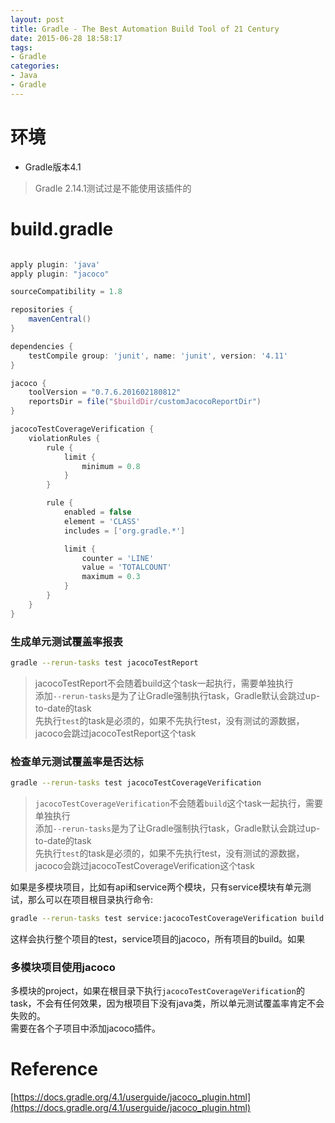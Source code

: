```yaml
---
layout: post
title: Gradle - The Best Automation Build Tool of 21 Century
date: 2015-06-28 18:58:17
tags:
- Gradle
categories: 
- Java
- Gradle
---
```


# 环境
* Gradle版本4.1
> Gradle 2.14.1测试过是不能使用该插件的


# build.gradle
```groovy

apply plugin: 'java'
apply plugin: "jacoco"

sourceCompatibility = 1.8

repositories {
    mavenCentral()
}

dependencies {
    testCompile group: 'junit', name: 'junit', version: '4.11'
}

jacoco {
    toolVersion = "0.7.6.201602180812"
    reportsDir = file("$buildDir/customJacocoReportDir")
}

jacocoTestCoverageVerification {
    violationRules {
        rule {
            limit {
                minimum = 0.8
            }
        }

        rule {
            enabled = false
            element = 'CLASS'
            includes = ['org.gradle.*']

            limit {
                counter = 'LINE'
                value = 'TOTALCOUNT'
                maximum = 0.3
            }
        }
    }
}

```

### 生成单元测试覆盖率报表
```bash
gradle --rerun-tasks test jacocoTestReport
```
> jacocoTestReport不会随着build这个task一起执行，需要单独执行            
> 添加`--rerun-tasks`是为了让Gradle强制执行task，Gradle默认会跳过up-to-date的task               
> 先执行`test`的task是必须的，如果不先执行test，没有测试的源数据，jacoco会跳过jacocoTestReport这个task          


### 检查单元测试覆盖率是否达标
```bash
gradle --rerun-tasks test jacocoTestCoverageVerification
```
> `jacocoTestCoverageVerification`不会随着`build`这个task一起执行，需要单独执行              
> 添加`--rerun-tasks`是为了让Gradle强制执行task，Gradle默认会跳过up-to-date的task                
> 先执行`test`的task是必须的，如果不先执行test，没有测试的源数据，jacoco会跳过jacocoTestCoverageVerification这个task             

如果是多模块项目，比如有api和service两个模块，只有service模块有单元测试，那么可以在项目根目录执行命令:        
```bash
gradle --rerun-tasks test service:jacocoTestCoverageVerification build
```
这样会执行整个项目的test，service项目的jacoco，所有项目的build。如果

### 多模块项目使用jacoco
多模块的project，如果在根目录下执行`jacocoTestCoverageVerification`的task，不会有任何效果，因为根项目下没有java类，所以单元测试覆盖率肯定不会失败的。          
需要在各个子项目中添加jacoco插件。

# Reference
[https://docs.gradle.org/4.1/userguide/jacoco_plugin.html](https://docs.gradle.org/4.1/userguide/jacoco_plugin.html)
